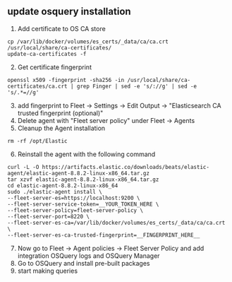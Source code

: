 ## update osquery installation

1. Add certificate to OS CA store
```shell
cp /var/lib/docker/volumes/es_certs/_data/ca/ca.crt /usr/local/share/ca-certificates/
update-ca-certificates -f
```
2. Get certificate fingerprint
```shell
openssl x509 -fingerprint -sha256 -in /usr/local/share/ca-certificates/ca.crt | grep Finger | sed -e 's/://g' | sed -e 's/.*=//g'
```
3. add fingerprint to Fleet -> Settings -> Edit Output -> "Elasticsearch CA trusted fingerprint (optional)"
4. Delete agent with "Fleet server policy" under Fleet -> Agents
5. Cleanup the Agent installation
```shell
rm -rf /opt/Elastic
```
6. Reinstall the agent with the following command
```shell
curl -L -O https://artifacts.elastic.co/downloads/beats/elastic-agent/elastic-agent-8.8.2-linux-x86_64.tar.gz
tar xzvf elastic-agent-8.8.2-linux-x86_64.tar.gz
cd elastic-agent-8.8.2-linux-x86_64
sudo ./elastic-agent install \
--fleet-server-es=https://localhost:9200 \
--fleet-server-service-token=__YOUR_TOKEN_HERE \
--fleet-server-policy=fleet-server-policy \
--fleet-server-port=8220 \
--fleet-server-es-ca=/var/lib/docker/volumes/es_certs/_data/ca/ca.crt \
--fleet-server-es-ca-trusted-fingerprint=__FINGERPRINT_HERE__
```

7. Now go to Fleet -> Agent policies -> Fleet Server Policy and add integration OSQuery logs and OSQuery Manager
8. Go to OSQuery and install pre-built packages
9. start making queries
